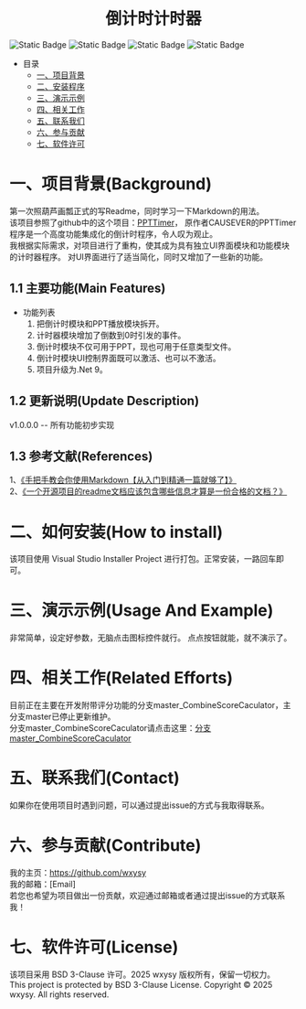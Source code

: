 ﻿# <center>倒计时计时器<center>

<!--这里放置项目徽章（Badge）,多数使用这个网站：https://shields.io/badges-->
![Static Badge](https://img.shields.io/badge/License-BSD%203%20Clause-blue?style=flat)<!--许可类型-->
![Static Badge](https://img.shields.io/badge/C%23-100%25-blue)<!--使用的编程语言-->
![Static Badge](https://img.shields.io/badge/latest%20Version-v1.0.0.0-brightgreen?style=flat)<!--最新版本号-->
![Static Badge](https://img.shields.io/badge/update%20Date-2025%2F03%2F01-brightgreen?style=flat)<!--更新日期-->

* 目录
	* [一、项目背景](#Background)<!--手动跳转-->
	* [二、安装程序](#Install)<!--控制列表层级用Tab-->
	* [三、演示示例](#Usage)
	* [四、相关工作](#RelatedEfforts)
	* [五、联系我们](#Contact)
	* [六、参与贡献](#Contribute)
	* [七、软件许可](#License)

<a id="Background"></a><!--手动跳转点-->
# 一、项目背景(Background)
第一次照葫芦画瓢正式的写Readme，同时学习一下Markdown的用法。  
该项目参照了github中的这个项目：[PPTTimer](https://github.com/CAUSEVER/PPTTimer)，
原作者CAUSEVER的PPTTimer程序是一个高度功能集成化的倒计时程序，令人叹为观止。<br><!--换行的除了打2下空格，也可直接打br-->
我根据实际需求，对项目进行了重构，使其成为具有独立UI界面模块和功能模块的计时器程序。
对UI界面进行了适当简化，同时又增加了一些新的功能。

## 1.1 主要功能(Main Features)
* 功能列表
	1. 把倒计时模块和PPT播放模块拆开。
	2. 计时器模块增加了倒数到0时引发的事件。
	3. 倒计时模块不仅可用于PPT，现也可用于任意类型文件。
	4. 倒计时模块UI控制界面既可以激活、也可以不激活。
	5. 项目升级为.Net 9。

## 1.2 更新说明(Update Description)
v1.0.0.0 -- 所有功能初步实现

## 1.3 参考文献(References)
1、[《手把手教会你使用Markdown【从入门到精通一篇就够了】》](https://blog.csdn.net/qq_40818172/article/details/126260661)  
2、[《一个开源项目的readme文档应该包含哪些信息才算是一份合格的文档？》](https://www.zhihu.com/question/21487556)

<a id="Install"></a>
# 二、如何安装(How to install)
该项目使用 Visual Studio Installer Project 进行打包。正常安装，一路回车即可。

<a id="Example"></a>
# 三、演示示例(Usage And Example)
非常简单，设定好参数，无脑点击图标控件就行。
点点按钮就能，就不演示了。

<a id="RelatedEfforts"></a>
# 四、相关工作(Related Efforts)
目前正在主要在开发附带评分功能的分支master_CombineScoreCaculator，主分支master已停止更新维护。  
分支master_CombineScoreCaculator请点击这里：[分支master_CombineScoreCaculator](https://github.com/wxysy/NewTimer/tree/master_CombineScoreCaculator)

<a id="Contact"></a>
# 五、联系我们(Contact)
如果你在使用项目时遇到问题，可以通过提出issue的方式与我取得联系。

<a id="Contribute"></a>
# 六、参与贡献(Contribute)
我的主页：https://github.com/wxysy  
我的邮箱：[Email]  
若您也希望为项目做出一份贡献，欢迎通过邮箱或者通过提出issue的方式联系我！  

<a id="License"></a>
# 七、软件许可(License)
该项目采用 BSD 3-Clause 许可。2025 wxysy 版权所有，保留一切权力。  
This project is protected by BSD 3-Clause License. Copyright © 2025 wxysy. All rights reserved.  


